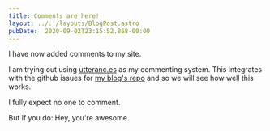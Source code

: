 ```yaml
---
title: Comments are here!
layout: ../../layouts/BlogPost.astro
pubDate:  2020-09-02T23:15:52.868-00:00
---
```

I have now added comments to my site.

I am trying out using [utteranc.es](https://utteranc.es) as my commenting system. This integrates with the github issues for [my blog's repo](https://github.com/KaneFreeman/alex-party) and so we will see how well this works.

I fully expect no one to comment.

But if you do: Hey, you're awesome.
